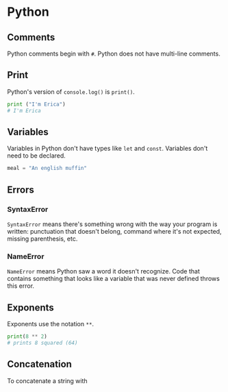 # Python

## Comments
Python comments begin with `#`. Python does not have multi-line comments.

## Print
Python's version of `console.log()` is `print()`.
```py
print ("I'm Erica")
# I'm Erica
```

## Variables
Variables in Python don't have types like `let` and `const`. Variables don't need to be declared.
```py
meal = "An english muffin"
```

## Errors

### SyntaxError
`SyntaxError` means there's something wrong with the way your program is written: punctuation that doesn't belong, command where it's not expected, missing parenthesis, etc.

### NameError
`NameError` means Python saw a word it doesn't recognize. Code that contains something that looks like a variable that was never defined throws this error.

## Exponents
Exponents use the notation `**`.
```py
print(8 ** 2)
# prints 8 squared (64)
```

## Concatenation
To concatenate a string with 